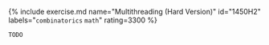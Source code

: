 {% include exercise.md name="Multithreading (Hard Version)" id="1450H2" labels="`combinatorics` `math`" rating=3300 %}

```
TODO
```
